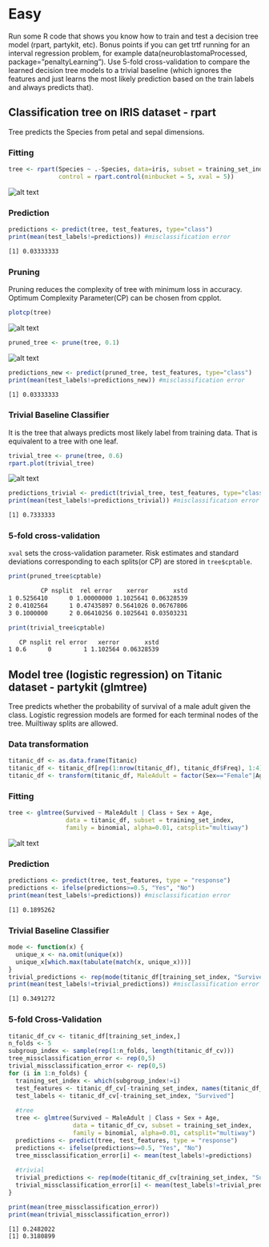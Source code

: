 # Easy

Run some R code that shows you know how to train and test a decision tree model (rpart, partykit, etc). Bonus points if you can get trtf running for an interval regression problem, for example data(neuroblastomaProcessed, package=”penaltyLearning”). Use 5-fold cross-validation to compare the learned decision tree models to a trivial baseline (which ignores the features and just learns the most likely prediction based on the train labels and always predicts that).

## Classification tree on IRIS dataset - rpart

Tree predicts the Species from petal and sepal dimensions.

### Fitting
```R
tree <- rpart(Species ~ .-Species, data=iris, subset = training_set_index, method = "class",
              control = rpart.control(minbucket = 5, xval = 5))
```
![alt text](https://github.com/abinthomasonline/mmit_gsoc2018/blob/master/easy/plots/rpart_tree.png "Classification tree")

### Prediction
```R
predictions <- predict(tree, test_features, type="class")
print(mean(test_labels!=predictions)) #misclassification error
```

```sh
[1] 0.03333333
```

### Pruning
Pruning reduces the complexity of tree with minimum loss in accuracy. Optimum Complexity Parameter(CP) can be chosen from cpplot.

```R
plotcp(tree)
```

![alt text](https://github.com/abinthomasonline/mmit_gsoc2018/blob/master/easy/plots/rpart_cp.png "CP plot")

```R
pruned_tree <- prune(tree, 0.1)
```

![alt text](https://github.com/abinthomasonline/mmit_gsoc2018/blob/master/easy/plots/rpart_pruned.png "Pruned Tree")

```R
predictions_new <- predict(pruned_tree, test_features, type="class")
print(mean(test_labels!=predictions_new)) #misclassification error
```

```sh
[1] 0.03333333
```

### Trivial Baseline Classifier
It is the tree that always predicts most likely label from training data. That is equivalent to a tree with one leaf.

```R
trivial_tree <- prune(tree, 0.6)
rpart.plot(trivial_tree)
```

![alt text](https://github.com/abinthomasonline/mmit_gsoc2018/blob/master/easy/plots/rpart_trivial.png "Trivial Tree")

```R
predictions_trivial <- predict(trivial_tree, test_features, type="class")
print(mean(test_labels!=predictions_trivial)) #misclassification error
```

```sh
[1] 0.7333333
```

### 5-fold cross-validation
`xval` sets the cross-validation parameter. Risk estimates and standard deviations corresponding to each splits(or CP) are stored in `tree$cptable`.

```R
print(pruned_tree$cptable)
```

```sh
         CP nsplit  rel error    xerror       xstd
1 0.5256410      0 1.00000000 1.1025641 0.06328539
2 0.4102564      1 0.47435897 0.5641026 0.06767806
3 0.1000000      2 0.06410256 0.1025641 0.03503231
```

```R
print(trivial_tree$cptable)
```

```sh
   CP nsplit rel error   xerror       xstd
1 0.6      0         1 1.102564 0.06328539
```

## Model tree (logistic regression) on Titanic dataset - partykit (glmtree)

Tree predicts whether the probability of survival of a male adult given the class. Logistic regression models are formed for each terminal nodes of the tree. Muiltiway splits are allowed.

### Data transformation
```R
titanic_df <- as.data.frame(Titanic)
titanic_df <- titanic_df[rep(1:nrow(titanic_df), titanic_df$Freq), 1:4]
titanic_df <- transform(titanic_df, MaleAdult = factor(Sex=="Female"|Age=="Child"))
```

### Fitting
```R
tree <- glmtree(Survived ~ MaleAdult | Class + Sex + Age, 
                data = titanic_df, subset = training_set_index, 
                family = binomial, alpha=0.01, catsplit="multiway")
```              
![alt text](https://github.com/abinthomasonline/mmit_gsoc2018/blob/master/easy/plots/partykit_tree.png "Classification tree")

### Prediction
```R
predictions <- predict(tree, test_features, type = "response")
predictions <- ifelse(predictions>=0.5, "Yes", "No")
print(mean(test_labels!=predictions)) #misclassification error
```

```sh
[1] 0.1895262
```

### Trivial Baseline Classifier
```R
mode <- function(x) {
  unique_x <- na.omit(unique(x))
  unique_x[which.max(tabulate(match(x, unique_x)))]
}
trivial_predictions <- rep(mode(titanic_df[training_set_index, "Survived"]), length(test_labels))
print(mean(test_labels!=trivial_predictions)) #misclassification error
```

```sh
[1] 0.3491272
```

### 5-fold Cross-Validation
```R
titanic_df_cv <- titanic_df[training_set_index,]
n_folds <- 5
subgroup_index <- sample(rep(1:n_folds, length(titanic_df_cv)))
tree_missclassification_error <- rep(0,5)
trivial_missclassification_error <- rep(0,5)
for (i in 1:n_folds) {
  training_set_index <- which(subgroup_index!=i)
  test_features <- titanic_df_cv[-training_set_index, names(titanic_df_cv)!="Survived"]
  test_labels <- titanic_df_cv[-training_set_index, "Survived"]
  
  #tree
  tree <- glmtree(Survived ~ MaleAdult | Class + Sex + Age, 
                  data = titanic_df_cv, subset = training_set_index, 
                  family = binomial, alpha=0.01, catsplit="multiway")
  predictions <- predict(tree, test_features, type = "response")
  predictions <- ifelse(predictions>=0.5, "Yes", "No")
  tree_missclassification_error[i] <- mean(test_labels!=predictions)
  
  #trivial
  trivial_predictions <- rep(mode(titanic_df_cv[training_set_index, "Survived"]), length(test_labels))
  trivial_missclassification_error[i] <- mean(test_labels!=trivial_predictions)
}
```

```R
print(mean(tree_missclassification_error))
print(mean(trivial_missclassification_error))
```

```sh
[1] 0.2482022
[1] 0.3180899
```